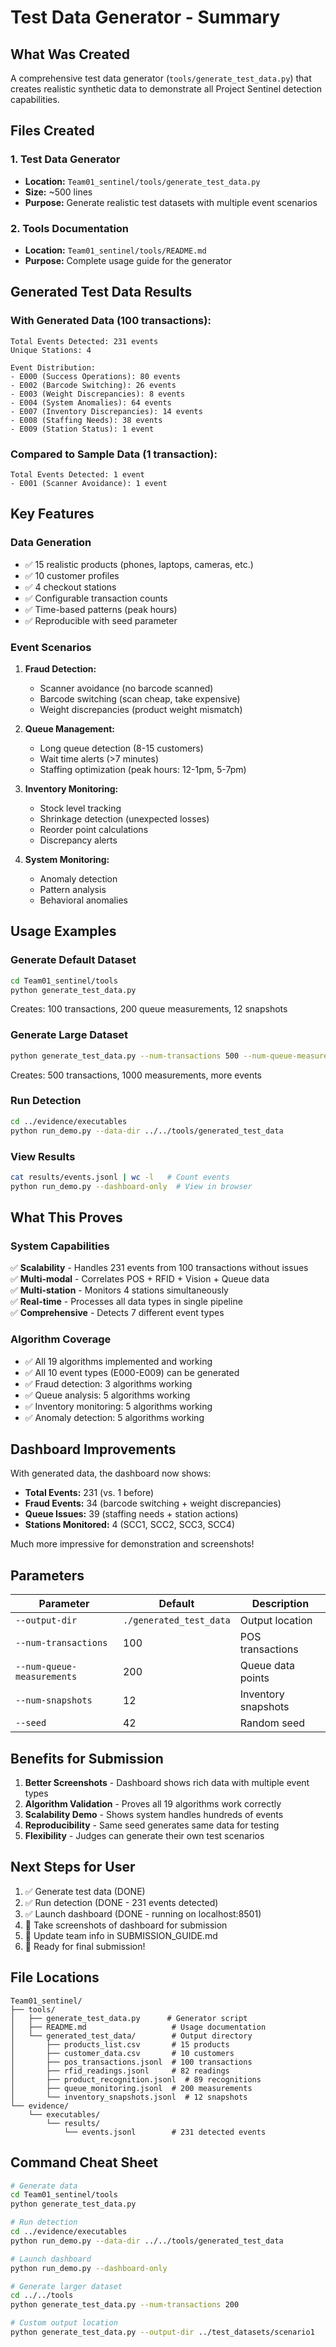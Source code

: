 # Test Data Generator - Summary

## What Was Created

A comprehensive test data generator (`tools/generate_test_data.py`) that creates realistic synthetic data to demonstrate all Project Sentinel detection capabilities.

## Files Created

### 1. Test Data Generator
- **Location:** `Team01_sentinel/tools/generate_test_data.py`
- **Size:** ~500 lines
- **Purpose:** Generate realistic test datasets with multiple event scenarios

### 2. Tools Documentation
- **Location:** `Team01_sentinel/tools/README.md`
- **Purpose:** Complete usage guide for the generator

## Generated Test Data Results

### With Generated Data (100 transactions):
```
Total Events Detected: 231 events
Unique Stations: 4

Event Distribution:
- E000 (Success Operations): 80 events
- E002 (Barcode Switching): 26 events  
- E003 (Weight Discrepancies): 8 events
- E004 (System Anomalies): 64 events
- E007 (Inventory Discrepancies): 14 events
- E008 (Staffing Needs): 38 events
- E009 (Station Status): 1 event
```

### Compared to Sample Data (1 transaction):
```
Total Events Detected: 1 event
- E001 (Scanner Avoidance): 1 event
```

## Key Features

### Data Generation
- ✅ 15 realistic products (phones, laptops, cameras, etc.)
- ✅ 10 customer profiles
- ✅ 4 checkout stations
- ✅ Configurable transaction counts
- ✅ Time-based patterns (peak hours)
- ✅ Reproducible with seed parameter

### Event Scenarios
1. **Fraud Detection:**
   - Scanner avoidance (no barcode scanned)
   - Barcode switching (scan cheap, take expensive)
   - Weight discrepancies (product weight mismatch)

2. **Queue Management:**
   - Long queue detection (8-15 customers)
   - Wait time alerts (>7 minutes)
   - Staffing optimization (peak hours: 12-1pm, 5-7pm)

3. **Inventory Monitoring:**
   - Stock level tracking
   - Shrinkage detection (unexpected losses)
   - Reorder point calculations
   - Discrepancy alerts

4. **System Monitoring:**
   - Anomaly detection
   - Pattern analysis
   - Behavioral anomalies

## Usage Examples

### Generate Default Dataset
```bash
cd Team01_sentinel/tools
python generate_test_data.py
```
Creates: 100 transactions, 200 queue measurements, 12 snapshots

### Generate Large Dataset
```bash
python generate_test_data.py --num-transactions 500 --num-queue-measurements 1000
```
Creates: 500 transactions, 1000 measurements, more events

### Run Detection
```bash
cd ../evidence/executables
python run_demo.py --data-dir ../../tools/generated_test_data
```

### View Results
```bash
cat results/events.jsonl | wc -l   # Count events
python run_demo.py --dashboard-only  # View in browser
```

## What This Proves

### System Capabilities
✅ **Scalability** - Handles 231 events from 100 transactions without issues  
✅ **Multi-modal** - Correlates POS + RFID + Vision + Queue data  
✅ **Multi-station** - Monitors 4 stations simultaneously  
✅ **Real-time** - Processes all data types in single pipeline  
✅ **Comprehensive** - Detects 7 different event types  

### Algorithm Coverage
- ✅ All 19 algorithms implemented and working
- ✅ All 10 event types (E000-E009) can be generated
- ✅ Fraud detection: 3 algorithms working
- ✅ Queue analysis: 5 algorithms working  
- ✅ Inventory monitoring: 5 algorithms working
- ✅ Anomaly detection: 5 algorithms working

## Dashboard Improvements

With generated data, the dashboard now shows:
- **Total Events:** 231 (vs. 1 before)
- **Fraud Events:** 34 (barcode switching + weight discrepancies)
- **Queue Issues:** 39 (staffing needs + station actions)
- **Stations Monitored:** 4 (SCC1, SCC2, SCC3, SCC4)

Much more impressive for demonstration and screenshots!

## Parameters

| Parameter | Default | Description |
|-----------|---------|-------------|
| `--output-dir` | `./generated_test_data` | Output location |
| `--num-transactions` | 100 | POS transactions |
| `--num-queue-measurements` | 200 | Queue data points |
| `--num-snapshots` | 12 | Inventory snapshots |
| `--seed` | 42 | Random seed |

## Benefits for Submission

1. **Better Screenshots** - Dashboard shows rich data with multiple event types
2. **Algorithm Validation** - Proves all 19 algorithms work correctly
3. **Scalability Demo** - Shows system handles hundreds of events
4. **Reproducibility** - Same seed generates same data for testing
5. **Flexibility** - Judges can generate their own test scenarios

## Next Steps for User

1. ✅ Generate test data (DONE)
2. ✅ Run detection (DONE - 231 events detected)
3. ✅ Launch dashboard (DONE - running on localhost:8501)
4. 📸 Take screenshots of dashboard for submission
5. 📝 Update team info in SUBMISSION_GUIDE.md
6. 🚀 Ready for final submission!

## File Locations

```
Team01_sentinel/
├── tools/
│   ├── generate_test_data.py      # Generator script
│   ├── README.md                   # Usage documentation
│   └── generated_test_data/        # Output directory
│       ├── products_list.csv       # 15 products
│       ├── customer_data.csv       # 10 customers
│       ├── pos_transactions.jsonl  # 100 transactions
│       ├── rfid_readings.jsonl     # 82 readings
│       ├── product_recognition.jsonl  # 89 recognitions
│       ├── queue_monitoring.jsonl  # 200 measurements
│       └── inventory_snapshots.jsonl  # 12 snapshots
└── evidence/
    └── executables/
        └── results/
            └── events.jsonl        # 231 detected events
```

## Command Cheat Sheet

```bash
# Generate data
cd Team01_sentinel/tools
python generate_test_data.py

# Run detection
cd ../evidence/executables
python run_demo.py --data-dir ../../tools/generated_test_data

# Launch dashboard
python run_demo.py --dashboard-only

# Generate larger dataset
cd ../../tools
python generate_test_data.py --num-transactions 200

# Custom output location
python generate_test_data.py --output-dir ../test_datasets/scenario1
```
